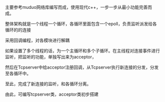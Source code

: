 主要参考muduo网络库编写而成，使用现代c++，一步一步从最小功能完善而成。

整体架构就是一个线程一个循环，各循环里面包含一个epoll，负责监听派发给各循环的的连接

采用回调编程，对各模块进行解耦

如果设置了多个线程的话，为一个主循环和多个子循环。在主线程对连接事件进行监听，把监听的功能，单独写出来为acceptor，


然后在Tcpserver中给acceptor注册回调，从Tcpserver执行新连接的分发，分发至各循环中。

至此，完成了新连接的监听，和各循环分离。

由此，可编写tcpserver类，acceptor类初步搭建
